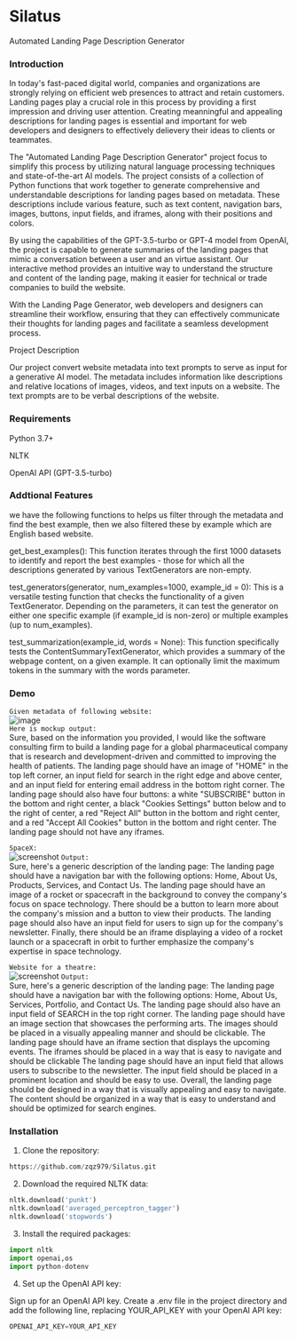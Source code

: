 # Silatus
Automated Landing Page Description Generator


### Introduction
In today's fast-paced digital world, companies and organizations are strongly relying on efficient web presences to attract and retain customers. Landing pages play a crucial role in this process by providing a first impression and driving user attention. Creating meanningful and appealing descriptions for landing pages is essential and important for web developers and designers to effectively delievery their ideas to clients or teammates.

The "Automated Landing Page Description Generator" project focus to simplify this process by utilizing natural language processing techniques and state-of-the-art AI models. The project consists of a collection of Python functions that work together to generate comprehensive and understandable descriptions for landing pages based on metadata. These descriptions include various feature, such as text content, navigation bars, images, buttons, input fields, and iframes, along with their positions and colors.

By using the capabilities of the GPT-3.5-turbo or GPT-4 model from OpenAI, the project is capable to generate summaries of the landing pages that mimic a conversation between a user and an virtue assistant. Our interactive method provides an intuitive way to understand the structure and content of the landing page, making it easier for technical or trade companies to build the website.

With the Landing Page Generator, web developers and designers can streamline their workflow, ensuring that they can effectively communicate their thoughts for landing pages and facilitate a seamless development process.

Project Description

Our project convert website metadata into text prompts to serve as input for a generative AI model. The metadata includes information like descriptions and relative locations of images, videos, and text inputs on a website. The text prompts are to be verbal descriptions of the website.



### Requirements

Python 3.7+

NLTK

OpenAI API (GPT-3.5-turbo)
### Addtional Features
we have the following functions to helps us filter through the metadata and find the best example, then we also filtered these by example which are English based website.

get_best_examples(): This function iterates through the first 1000 datasets to identify and report the best examples - those for which all the descriptions generated by various TextGenerators are non-empty.

test_generators(generator, num_examples=1000, example_id = 0): This is a versatile testing function that checks the functionality of a given TextGenerator. Depending on the parameters, it can test the generator on either one specific example (if example_id is non-zero) or multiple examples (up to num_examples).

test_summarization(example_id, words = None): This function specifically tests the ContentSummaryTextGenerator, which provides a summary of the webpage content, on a given example. It can optionally limit the maximum tokens in the summary with the words parameter.
### Demo
`Given metadata of following website:`<br>
![image](https://user-images.githubusercontent.com/71195307/233437412-fd8343a7-ee77-4034-88fe-f451f48cbccf.png)<br>
`Here is mockup output:`<br>
Sure, based on the information you provided, I would like the software consulting firm to build a landing page for a global pharmaceutical company that is research and development-driven and committed to improving the health of patients. The landing page should have an image of "HOME" in the top left corner, an input field for search in the right edge and above center, and an input field for entering email address in the bottom right corner. The landing page should also have four buttons: a white "SUBSCRIBE" button in the bottom and right center, a black "Cookies Settings" button below and to the right of center, a red "Reject All" button in the bottom and right center, and a red "Accept All Cookies" button in the bottom and right center. The landing page should not have any iframes.

`SpaceX:`<br>
![screenshot](https://user-images.githubusercontent.com/97744180/233453411-e03ba78d-54e1-4a15-9db7-c55ba417f0f9.png)
`Output:`<br>
Sure, here's a generic description of the landing page:
The landing page should have a navigation bar with the following options: Home, About Us, Products, Services, and Contact Us. The landing page should have an image of a rocket or spacecraft in the background to convey the company's focus on space technology. There should be a button to learn more about the company's mission and a button to view their products. The landing page should also have an input field for users to sign up for the company's newsletter. Finally, there should be an iframe displaying a video of a rocket launch or a spacecraft in orbit to further emphasize the company's expertise in space technology.

`Website for a theatre:`<br>
![screenshot](https://user-images.githubusercontent.com/97744180/233455058-956d8fea-ccd5-4115-869b-164d4547ca01.png)
`Output:`<br>
Sure, here's a generic description of the landing page:
The landing page should have a navigation bar with the following options: Home, About Us, Services, Portfolio, and Contact Us. The landing page should also have an input field of SEARCH in the top right corner.
The landing page should have an image section that showcases the performing arts. The images should be placed in a visually appealing manner and should be clickable.
The landing page should have an iframe section that displays the upcoming events. The iframes should be placed in a way that is easy to navigate and should be clickable
The landing page should have an input field that allows users to subscribe to the newsletter. The input field should be placed in a prominent location and should be easy to use. Overall, the landing page should be designed in a way that is visually appealing and easy to navigate. The content should be organized in a way that is easy to understand and should be optimized for search engines.

### Installation
1. Clone the repository:
```python
https://github.com/zqz979/Silatus.git
```
2. Download the required NLTK data:
```python
nltk.download('punkt')
nltk.download('averaged_perceptron_tagger')
nltk.download('stopwords')
```
3. Install the required packages:
```python
import nltk
import openai,os
import python-dotenv
```
4. Set up the OpenAI API key:

Sign up for an OpenAI API key.
Create a .env file in the project directory and add the following line, replacing YOUR_API_KEY with your OpenAI API key:
```python
OPENAI_API_KEY=YOUR_API_KEY
```
